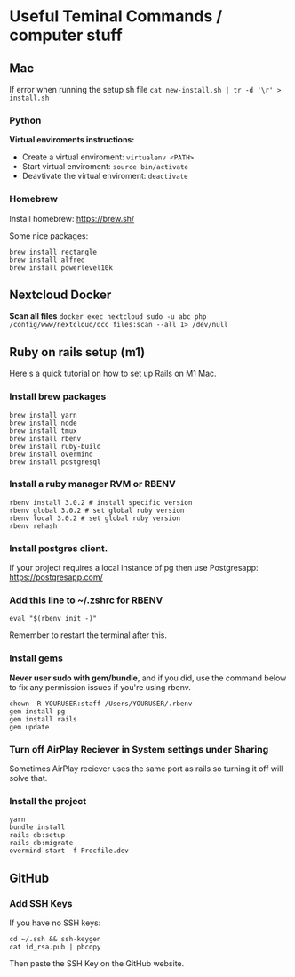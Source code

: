 # Useful Teminal Commands / computer stuff

## Mac
If error when running the setup sh file 
`cat new-install.sh | tr -d '\r' > install.sh`

### Python
**Virtual enviroments instructions:**
- Create a virtual enviroment: `virtualenv <PATH>`
- Start virtual enviroment: `source bin/activate`
- Deavtivate the virtual enviroment: `deactivate`

### Homebrew 
Install homebrew: https://brew.sh/

Some nice packages:
```
brew install rectangle
brew install alfred
brew install powerlevel10k
```

## Nextcloud Docker
**Scan all files**
`docker exec nextcloud sudo -u abc php /config/www/nextcloud/occ files:scan --all 1> /dev/null`

## Ruby on rails setup (m1)
Here's a quick tutorial on how to set up Rails on M1 Mac.

### Install brew packages
```
brew install yarn
brew install node
brew install tmux
brew install rbenv
brew install ruby-build
brew install overmind
brew install postgresql
```

### Install a ruby manager RVM or RBENV
```
rbenv install 3.0.2 # install specific version
rbenv global 3.0.2 # set global ruby version
rbenv local 3.0.2 # set global ruby version
rbenv rehash
```
### Install postgres client. 
If your project requires a local instance of pg then use Postgresapp:
https://postgresapp.com/

### Add this line to ~/.zshrc for RBENV
```
eval "$(rbenv init -)"
```
Remember to restart the terminal after this. 

### Install gems
**Never user sudo with gem/bundle**, and if you did, use the command below to fix any permission issues if you're using rbenv.
```
chown -R YOURUSER:staff /Users/YOURUSER/.rbenv
gem install pg
gem install rails
gem update
```

### Turn off AirPlay Reciever in System settings under Sharing
Sometimes AirPlay reciever uses the same port as rails so turning it off will solve that.

### Install the project
``` 
yarn
bundle install
rails db:setup
rails db:migrate
overmind start -f Procfile.dev
```

## GitHub
### Add SSH Keys
If you have no SSH keys: 
```
cd ~/.ssh && ssh-keygen
cat id_rsa.pub | pbcopy
```
Then paste the SSH Key on the GitHub website.
